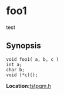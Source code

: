 # foo1
test  
## Synopsis
```
void foo1( a, b, c )
int a;
char b;
void (*c)();
```
**Location:**<A HREF="../../../../tstpgm.h#foo1">tstpgm.h</A>
